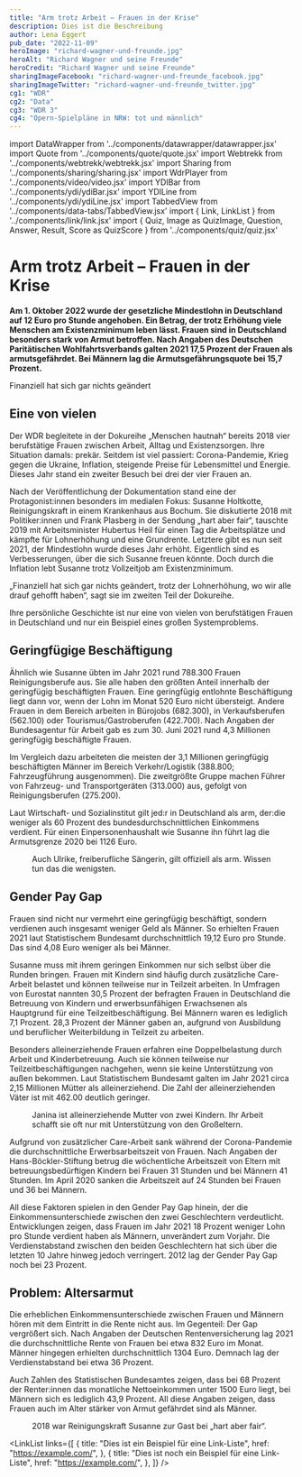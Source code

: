 ```yaml
---
title: "Arm trotz Arbeit – Frauen in der Krise"
description: Dies ist die Beschreibung
author: Lena Eggert
pub_date: "2022-11-09"
heroImage: "richard-wagner-und-freunde.jpg"
heroAlt: "Richard Wagner und seine Freunde"
heroCredit: "Richard Wagner und seine Freunde"
sharingImageFacebook: "richard-wagner-und-freunde_facebook.jpg"
sharingImageTwitter: "richard-wagner-und-freunde_twitter.jpg"
cg1: "WDR"
cg2: "Data"
cg3: "WDR 3"
cg4: "Opern-Spielpläne in NRW: tot und männlich"
---
```


import DataWrapper from '../components/datawrapper/datawrapper.jsx'
import Quote from '../components/quote/quote.jsx'
import Webtrekk from '../components/webtrekk/webtrekk.jsx'
import Sharing from '../components/sharing/sharing.jsx'
import WdrPlayer from '../components/video/video.jsx'
import YDIBar from '../components/ydi/ydiBar.jsx'
import YDILine from '../components/ydi/ydiLine.jsx'
import TabbedView from '../components/data-tabs/TabbedView.jsx'
import { Link, LinkList } from '../components/link/link.jsx'
import { Quiz, Image as QuizImage, Question, Answer, Result, Score as QuizScore } from '../components/quiz/quiz.jsx'


# Arm trotz Arbeit – Frauen in der Krise

**Am 1. Oktober 2022 wurde der gesetzliche Mindestlohn in Deutschland auf 12 Euro pro Stunde angehoben. Ein Betrag, der trotz Erhöhung viele Menschen am Existenzminimum leben lässt. Frauen sind in Deutschland besonders stark von Armut betroffen. Nach Angaben des Deutschen Paritätischen Wohlfahrtsverbands galten 2021 17,5 Prozent der Frauen als armutsgefährdet. Bei Männern lag die Armutsgefährungsquote bei 15,7 Prozent.**

<Quote author="Susanne Holtkotte">Finanziell hat sich gar nichts geändert</Quote>

## Eine von vielen

Der WDR begleitete in der Dokureihe „Menschen hautnah“ bereits 2018 vier berufstätige Frauen zwischen Arbeit, Alltag und Existenzsorgen. Ihre Situation damals: prekär. Seitdem ist viel passiert: Corona-Pandemie, Krieg gegen die Ukraine, Inflation, steigende Preise für Lebensmittel und Energie. Dieses Jahr stand ein zweiter Besuch bei drei der vier Frauen an.

Nach der Veröffentlichung der Dokumentation stand eine der Protagonist:innen besonders im medialen Fokus: Susanne Holtkotte, Reinigungskraft in einem Krankenhaus aus Bochum. Sie diskutierte 2018 mit Politiker:innen und Frank Plasberg in der Sendung „hart aber fair“, tauschte 2019 mit Arbeitsminister Hubertus Heil für einen Tag die Arbeitsplätze und kämpfte für Lohnerhöhung und eine Grundrente. Letztere gibt es nun seit 2021, der Mindestlohn wurde dieses Jahr erhöht. Eigentlich sind es Verbesserungen, über die sich Susanne freuen könnte. Doch durch die Inflation lebt Susanne trotz Vollzeitjob am Existenzminimum.

„Finanziell hat sich gar nichts geändert, trotz der Lohnerhöhung, wo wir alle drauf gehofft haben“, sagt sie im zweiten Teil der Dokureihe.

Ihre persönliche Geschichte ist nur eine von vielen von berufstätigen Frauen in Deutschland und nur ein Beispiel eines großen Systemproblems.


## Geringfügige Beschäftigung

Ähnlich wie Susanne übten im Jahr 2021 rund 788.300 Frauen Reinigungsberufe aus. Sie alle haben den größten Anteil innerhalb der geringfügig beschäftigten Frauen. Eine geringfügig entlohnte Beschäftigung liegt dann vor, wenn der Lohn im Monat 520 Euro nicht übersteigt. Andere Frauen in dem Bereich arbeiten in Bürojobs (682.300), in Verkaufsberufen (562.100) oder Tourismus/Gastroberufen (422.700). Nach Angaben der Bundesagentur für Arbeit gab es zum 30. Juni 2021 rund 4,3 Millionen geringfügig beschäftigte Frauen.

Im Vergleich dazu arbeiteten die meisten der 3,1 Millionen geringfügig beschäftigten Männer im Bereich Verkehr/Logistik (388.800; Fahrzeugführung ausgenommen). Die zweitgrößte Gruppe machen Führer von Fahrzeug- und Transportgeräten (313.000) aus, gefolgt von Reinigungsberufen (275.200).

<YDIBar name="entlohnung"/>

Laut Wirtschaft- und Sozialinstitut gilt jed:r in Deutschland als arm, der:die weniger als 60 Prozent des bundesdurchschnittlichen Einkommens verdient. Für einen Einpersonenhaushalt wie Susanne ihn führt lag die Armutsgrenze 2020 bei 1126 Euro.

<figure>
<WdrPlayer videoId="2822796" videoPoster="poster_ulrike.jpg" />
<figcaption>Auch Ulrike, freiberufliche Sängerin, gilt offiziell als arm. Wissen tun das die wenigsten.</figcaption>
</figure>

## Gender Pay Gap

Frauen sind nicht nur vermehrt eine geringfügig beschäftigt, sondern verdienen auch insgesamt weniger Geld als Männer. So erhielten Frauen 2021 laut Statistischem Bundesamt durchschnittlich 19,12 Euro pro Stunde. Das sind 4,08 Euro weniger als bei Männer.

Susanne muss mit ihrem geringen Einkommen nur sich selbst über die Runden bringen. Frauen mit Kindern sind häufig durch zusätzliche Care-Arbeit belastet und können teilweise nur in Teilzeit arbeiten. In Umfragen von Eurostat nannten 30,5 Prozent der befragten Frauen in Deutschland die Betreuung von Kindern und erwerbsunfähigen Erwachsenen als Hauptgrund für eine Teilzeitbeschäftigung. Bei Männern waren es lediglich 7,1 Prozent. 28,3 Prozent der Männer gaben an, aufgrund von Ausbildung und beruflicher Weiterbildung in Teilzeit zu arbeiten.

<YDIBar name="vollzeit"/>

<YDIBar name="teilzeit"/>

Besonders alleinerziehende Frauen erfahren eine Doppelbelastung durch Arbeit und Kinderbetreuung. Auch sie können teilweise nur Teilzeitbeschäftigungen nachgehen, wenn sie keine Unterstützung von außen bekommen. Laut Statistischem Bundesamt galten im Jahr 2021 circa 2,15 Millionen Mütter als alleinerziehend. Die Zahl der alleinerziehenden Väter ist mit 462.00 deutlich geringer.

<figure>
<WdrPlayer videoId="2822803" videoPoster="poster_janina.jpg" />
<figcaption>Janina ist alleinerziehende Mutter von zwei Kindern. Ihr Arbeit schafft sie oft nur mit Unterstützung von den Großeltern.</figcaption>
</figure>

Aufgrund von zusätzlicher Care-Arbeit sank während der Corona-Pandemie die durchschnittliche Erwerbsarbeitszeit von Frauen. Nach Angaben der Hans-Böckler-Stiftung betrug die wöchentliche Arbeitszeit von Eltern mit betreuungsbedürftigen Kindern bei Frauen 31 Stunden und bei Männern 41 Stunden. Im April 2020 sanken die Arbeitszeit auf 24 Stunden bei Frauen und 36 bei Männern.

All diese Faktoren spielen in den Gender Pay Gap hinein, der die Einkommensunterschiede zwischen den zwei Geschlechtern verdeutlicht. Entwicklungen zeigen, dass Frauen im Jahr 2021 18 Prozent weniger Lohn pro Stunde verdient haben als Männern, unverändert zum Vorjahr. Die Verdienstabstand zwischen den beiden Geschlechtern hat sich über die letzten 10 Jahre hinweg jedoch verringert. 2012 lag der Gender Pay Gap noch bei 23 Prozent.

## Problem: Altersarmut

Die erheblichen Einkommensunterschiede zwischen Frauen und Männern hören mit dem Eintritt in die Rente nicht aus. Im Gegenteil: Der Gap vergrößert sich. Nach Angaben der Deutschen Rentenversicherung lag 2021 die durchschnittliche Rente von Frauen bei etwa 832 Euro im Monat. Männer hingegen erhielten durchschnittlich 1304 Euro. Demnach lag der Verdienstabstand bei etwa 36 Prozent.

Auch Zahlen des Statistischen Bundesamtes zeigen, dass bei 68 Prozent der Renter:innen das monatliche Nettoeinkommen unter 1500 Euro liegt, bei Männern sich es lediglich 43,9 Prozent. All diese Angaben zeigen, dass Frauen auch im Alter stärker von Armut gefährdet sind als Männer.

<YDILine name="altersarmut"/>

<figure>
<WdrPlayer videoId="2822800" videoPoster="poster_susanne.jpg" />
<figcaption>2018 war Reinigungskraft Susanne zur Gast bei „hart aber fair“.</figcaption>
</figure>

<Link title="Dies ist ein Beispiel für einen einzelnen Link" href="https://example.com/" />

<LinkList links={[
    {
        title: "Dies ist ein Beispiel für eine Link-Liste",
        href: "https://example.com/",
    },
    {
        title: "Dies ist noch ein Beispiel für eine Link-Liste",
        href: "https://example.com/",
    },
]} />

<Sharing twitter facebook mail whatsapp telegram reddit xing linkedin />
